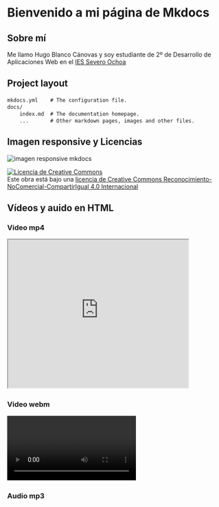 # Bienvenido a mi página de Mkdocs

## Sobre mí

Me llamo Hugo Blanco Cánovas y soy estudiante de 2º de Desarrollo de Aplicaciones Web en el [IES Severo Ochoa](https://portal.edu.gva.es/03013224/es/inicio/)

## Project layout

    mkdocs.yml    # The configuration file.
    docs/
        index.md  # The documentation homepage.
        ...       # Other markdown pages, images and other files.

## Imagen responsive y Licencias

<img srcset="imagen_mkdocs.jpg 1600w, imagen_mkdocs.jpg 1000w, imagen_mkdocs.jpg 800w, imagen_mkdocs.jpg 500w" src="imagen_mkdocs.jpg" alt="imagen responsive mkdocs">

<a rel="license" href="http://creativecommons.org/licenses/by-nc-sa/4.0/"><img alt="Licencia de Creative Commons" style="border-width:0" src="https://i.creativecommons.org/l/by-nc-sa/4.0/88x31.png" /></a><br />Este obra está bajo una <a rel="license" href="http://creativecommons.org/licenses/by-nc-sa/4.0/">licencia de Creative Commons Reconocimiento-NoComercial-CompartirIgual 4.0 Internacional</a>

## Vídeos y auido en HTML

### Video mp4

<iframe width="420" height="345" src="https://www.youtube.com/watch?v=7XO1AzwkPPE&ab_channel=pildorasinformaticas"></iframe>

### Video webm

<video>
    <source src="videoMkdocsWebm.webm" type="video/webm">
    Tu navegador no soporta videos
</video>

### Audio mp3
<audio>
    <source src="audioMkdocs.mp3" type="audio/mpeg; codecs='mp3'">
</audio>
